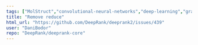 ```yaml
---
tags: ["MolStruct","convolutional-neural-networks","deep-learning","graph-neural-networks","priority","protein-protein-interfaces","pytorch","single-residue-variants","stale","structural-biology"]
title: "Remove reduce"
html_url: "https://github.com/DeepRank/deeprank2/issues/439"
user: "DaniBodor"
repo: "DeepRank/deeprank-core"
---
```


